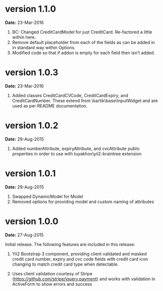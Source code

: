 version 1.1.0
=============
**Date:** 23-Mar-2016

1. BC: Changed CreditCardModel for just CreditCard. Re-factored a little within here.
2. Remove default placeholder from each of the fields as can be added in in standard way within Options.
3. Modified code so that if addon is empty for each field then isn't added.

version 1.0.3
=============
**Date:** 23-Mar-2016

1. Added classes CreditCardCVCode, CreditCardExpiry, and CreditCardNumber. These extend from \kartik\base\InputWidget and
   are used as per README documentation.

version 1.0.2
=============
**Date:** 29-Aug-2015

1. Added numberAttribute, expiryAttribute, and cvcAttribute public properties in order to use with tuyakhov\yii2-braintree extension

version 1.0.1
=============
**Date:** 29-Aug-2015

1. Swapped DynamicModel for Model
2. Removed options for providing model and custom naming of attributes

version 1.0.0
=============
**Date:** 27-Aug-2015

Initial release. The following features are included in this release:

1. Yii2 Bootstrap 3 component, providing client validated and masked credit card number, expiry and cvc code fields with credit card icon changing to match credit card type when detectable.

2. Uses client validation courtesy of Stripe (https://github.com/stripe/jquery.payment) and works with validation in ActiveForm to show errors and success

